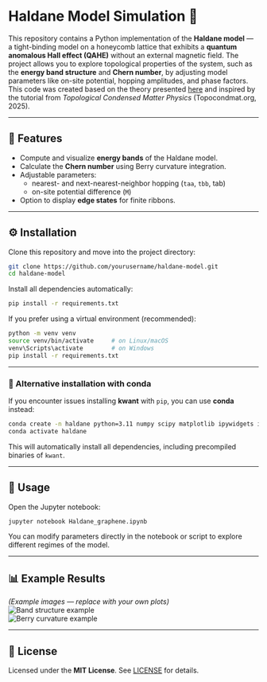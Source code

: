 # Haldane Model Simulation 🧠
This repository contains a Python implementation of the **Haldane model** — a tight-binding model on a honeycomb lattice that exhibits a **quantum anomalous Hall effect (QAHE)** without an external magnetic field. The project allows you to explore topological properties of the system, such as the **energy band structure** and **Chern number**, by adjusting model parameters like on-site potential, hopping amplitudes, and phase factors.  
This code was created based on the theory presented [here](https://topocondmat.org/w4_haldane/haldane_model.html) and inspired by the tutorial from *Topological Condensed Matter Physics* (Topocondmat.org, 2025).

---

## 🧠 Features
- Compute and visualize **energy bands** of the Haldane model.  
- Calculate the **Chern number** using Berry curvature integration.  
- Adjustable parameters:
  - nearest- and next-nearest-neighbor hopping (`taa`, `tbb`, tab)
  - on-site potential difference (`M`)
- Option to display **edge states** for finite ribbons.  

---

## ⚙️ Installation
Clone this repository and move into the project directory:
```bash
git clone https://github.com/yourusername/haldane-model.git
cd haldane-model
```

Install all dependencies automatically:
```bash
pip install -r requirements.txt
```

If you prefer using a virtual environment (recommended):
```bash
python -m venv venv
source venv/bin/activate     # on Linux/macOS
venv\Scripts\activate        # on Windows
pip install -r requirements.txt
```

---

### 🧪 Alternative installation with conda
If you encounter issues installing **kwant** with `pip`, you can use **conda** instead:
```bash
conda create -n haldane python=3.11 numpy scipy matplotlib ipywidgets ipython notebook tinyarray kwant -c conda-forge
conda activate haldane
```
This will automatically install all dependencies, including precompiled binaries of `kwant`.

---

## 🚀 Usage
Open the Jupyter notebook:
```bash
jupyter notebook Haldane_graphene.ipynb
```

You can modify parameters directly in the notebook or script to explore different regimes of the model.

---

## 📊 Example Results
*(Example images — replace with your own plots)*  
![Band structure example](images/band_structure.png)  
![Berry curvature example](images/berry_curvature.png)


---

## 📜 License
Licensed under the **MIT License**. See [LICENSE](LICENSE) for details.

